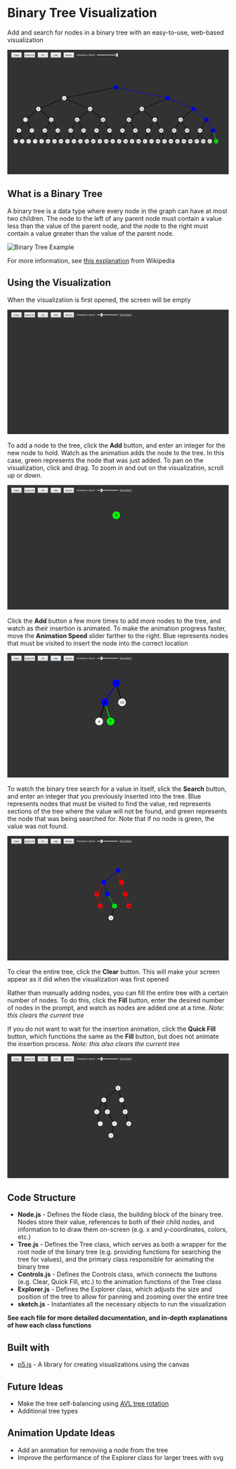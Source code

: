 # Binary Tree Visualization

Add and search for nodes in a binary tree with an easy-to-use, web-based
visualization

![Example of balanced tree](/photos/balanced.png)

## What is a Binary Tree

A binary tree is a data type where every node in the graph can have at most two
children. The node to the left of any parent node must contain a value less than
the value of the parent node, and the node to the right must contain a value
greater than the value of the parent node.

![Binary Tree Example](https://upload.wikimedia.org/wikipedia/commons/thumb/d/d9/Complete_binary2.svg/330px-Complete_binary2.svg.png)

For more information, see [this explanation](https://en.wikipedia.org/wiki/Binary_tree#:~:text=In%20computer%20science%2C%20a%20binary,ary%20tree%20with%20k%20%3D%202.)
from Wikipedia

## Using the Visualization

When the visualization is first opened, the screen will be empty

![Blank visualization](/photos/blank.png)

To add a node to the tree, click the **Add** button, and enter an integer for
the new node to hold. Watch as the animation adds the node to the tree. In this
case, green represents the node that was just added. To pan on the visualization,
click and drag. To zoom in and out on the visualization, scroll up or down.

![Single node](/photos/singlenode.png)

Click the **Add** button a few more times to add more nodes to the tree, and
watch as their insertion is animated. To make the animation progress faster,
move the **Animation Speed** slider farther to the right. Blue represents nodes
that must be visited to insert the node into the correct location

![Multiple nodes](/photos/manynodes.png)

To watch the binary tree search for a value in itself, slick the **Search**
button, and enter an integer that you previously inserted into the tree. Blue
represents nodes that must be visited to find the value, red represents sections
of the tree where the value will not be found, and green represents the node
that was being searched for. Note that if no node is green, the value was not
found.

![Search Example](/photos/search.png)

To clear the entire tree, click the **Clear** button. This will make your screen
appear as it did when the visualization was first opened

Rather than manually adding nodes, you can fill the entire tree with a certain
number of nodes. To do this, click the **Fill** button, enter the desired number
of nodes in the prompt, and watch as nodes are added one at a time.
*Note: this clears the current tree*

If you do not want to wait for the insertion animation, click the **Quick Fill**
button, which functions the same as the **Fill** button, but does not animate
the insertion process. *Note: this also clears the current tree*

![Fill Example](/photos/fill.png)

## Code Structure
* **Node.js** - Defines the Node class, the building block of the binary tree.
Nodes store their value, references to both of their child nodes, and
information to to draw them on-screen (e.g. x and y-coordinates, colors, etc.)
* **Tree.js** - Defines the Tree class, which serves as both a wrapper for the
root node of the binary tree (e.g. providing functions for searching the tree
    for values), and the primary class responsible for animating the binary tree
* **Controls.js** - Defines the Controls class, which connects the buttons
(e.g. Clear, Quick Fill, etc.) to the animation functions of the Tree class
* **Explorer.js** - Defines the Explorer class, which adjusts the size and
position of the tree to allow for panning and zooming over the entire tree
* **sketch.js** - Instantiates all the necessary objects to run the
visualization

**See each file for more detailed documentation, and in-depth explanations of
how each class functions**

## Built with
 * [p5.js](https://p5js.org/) -
 A library for creating visualizations using the canvas

## Future Ideas
* Make the tree self-balancing using [AVL tree rotation](https://www.cise.ufl.edu/~nemo/cop3530/AVL-Tree-Rotations.pdf)
* Additional tree types

## Animation Update Ideas
* Add an animation for removing a node from the tree
* Improve the performance of the Explorer class for larger trees with svg
